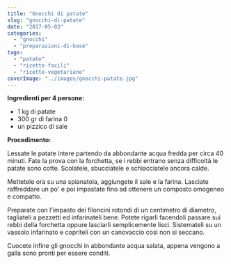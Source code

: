 ```yaml
---
title: "Gnocchi di patate"
slug: "gnocchi-di-patate"
date: "2017-05-03"
categories: 
  - "gnocchi"
  - "preparazioni-di-base"
tags: 
  - "patate"
  - "ricette-facili"
  - "ricette-vegetariane"
coverImage: "../images/gnocchi-patate.jpg"
---
```


**Ingredienti per 4 persone:**

- 1 kg di patate
- 300 gr di farina 0
- un pizzico di sale


**Procedimento:**

Lessate le patate intere partendo da abbondante acqua fredda per circa 40 minuti. Fate la prova con la forchetta, se i rebbi entrano senza difficoltà le patate sono cotte. Scolatele, sbucciatele e schiacciatele ancora calde.

Mettetele ora su una spianatoia, aggiungete il sale e la farina. Lasciate raffreddare un po' e poi impastate fino ad ottenere un composto omogeneo e compatto.

Preparate con l'impasto dei filoncini rotondi di un centimetro di diametro, tagliateli a pezzetti ed infarinateli bene. Potete rigarli facendoli passare sui rebbi della forchetta oppure lasciarli semplicemente lisci. Sistemateli su un vassoio infarinato e copriteli con un canovaccio così non si seccano.

Cuocete infine gli gnocchi in abbondante acqua salata, appena vengono a galla sono pronti per essere conditi.

